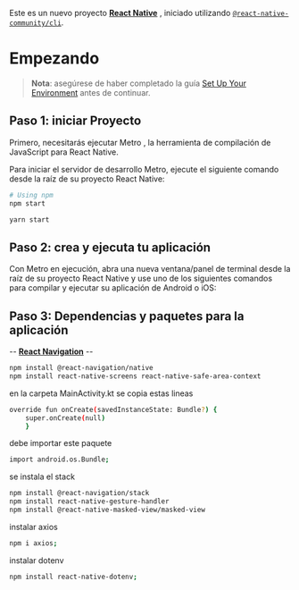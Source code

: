 Este es un nuevo proyecto [**React Native**](https://reactnative.dev) , iniciado utilizando [`@react-native-community/cli`](https://github.com/react-native-community/cli).

# Empezando

> **Nota**: asegúrese de haber completado la guía [Set Up Your Environment](https://reactnative.dev/docs/set-up-your-environment) antes de continuar.

## Paso 1: iniciar Proyecto

Primero, necesitarás ejecutar Metro , la herramienta de compilación de JavaScript para React Native.

Para iniciar el servidor de desarrollo Metro, ejecute el siguiente comando desde la raíz de su proyecto React Native:

```sh
# Using npm
npm start

yarn start
```
## Paso 2: crea y ejecuta tu aplicación

Con Metro en ejecución, abra una nueva ventana/panel de terminal desde la raíz de su proyecto React Native y use uno de los siguientes comandos para compilar y ejecutar su aplicación de Android o iOS:

## Paso 3: Dependencias y paquetes para la aplicación
-- [**React Navigation**](https://reactnavigation.org/) --
```sh
npm install @react-navigation/native
npm install react-native-screens react-native-safe-area-context
```
en la carpeta MainActivity.kt se copia estas lineas
```sh
override fun onCreate(savedInstanceState: Bundle?) {
    super.onCreate(null)
    }
```
debe importar este paquete
```sh
import android.os.Bundle;
```

se instala el stack
```sh
npm install @react-navigation/stack
npm install react-native-gesture-handler
npm install @react-native-masked-view/masked-view
```


instalar axios
```sh
npm i axios;
```

instalar dotenv
```sh
npm install react-native-dotenv;
```
